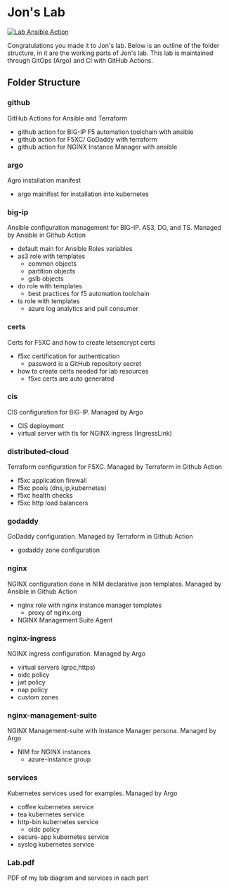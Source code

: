 # Jon's Lab

[![Lab Ansible Action](https://github.com/jmcalalang/lab/actions/workflows/main.yaml/badge.svg)](https://github.com/jmcalalang/lab/actions/workflows/main.yaml)

Congratulations you made it to Jon's lab. Below is an outline of the folder structure, in it are the working parts of Jon's lab. This lab is maintained through GitOps (Argo) and CI with GitHub Actions.

## Folder Structure

### github

GitHub Actions for Ansible and Terraform

- github action for BIG-IP F5 automation toolchain with ansible
- github action for F5XC/ GoDaddy with terraform
- github action for NGINX Instance Manager with ansible
  
### argo

Agro installation manifest

- argo mainifest for installation into kubernetes

### big-ip

Ansible configuration management for BIG-IP. AS3, DO, and TS. Managed by Ansible in Github Action

- default main for Ansible Roles variables
- as3 role with templates
  - common objects
  - partition objects
  - gslb objects
- do role with templates
  - best practices for f5 automation toolchain
- ts role with templates
  - azure log analytics and pull consumer

### certs

Certs for F5XC and how to create letsencrypt certs

- f5xc certification for authentication
  - password is a GitHub repository secret
- how to create certs needed for lab resources
  - f5xc certs are auto generated

### cis

CIS configuration for BIG-IP. Managed by Argo

- CIS deployment
- virtual server with tls for NGINX ingress (IngressLink)

### distributed-cloud

Terraform configuration for F5XC. Managed by Terraform in Github Action

- f5xc application firewall
- f5xc pools (dns,ip,kubernetes)
- f5xc health checks
- f5xc http load balancers

### godaddy

GoDaddy configuration. Managed by Terraform in Github Action

- godaddy zone configuration

### nginx

NGINX configuration done in NIM declarative json templates. Managed by Ansible in Github Action

- nginx role with nginx instance manager templates
  - proxy of nginx.org
- NGINX Management Suite Agent

### nginx-ingress

NGINX ingress configuration. Managed by Argo

- virtual servers (grpc,https)
- oidc policy
- jwt policy
- nap policy
- custom zones

### nginx-management-suite

NGINX Management-suite with Instance Manager persona. Managed by Argo

- NIM for NGINX instances
  - azure-instance group

### services

Kubernetes services used for examples. Managed by Argo

- coffee kubernetes service
- tea kubernetes service
- http-bin kubernetes service
  - oidc policy
- secure-app kubernetes service
- syslog kubernetes service

### Lab.pdf

PDF of my lab diagram and services in each part